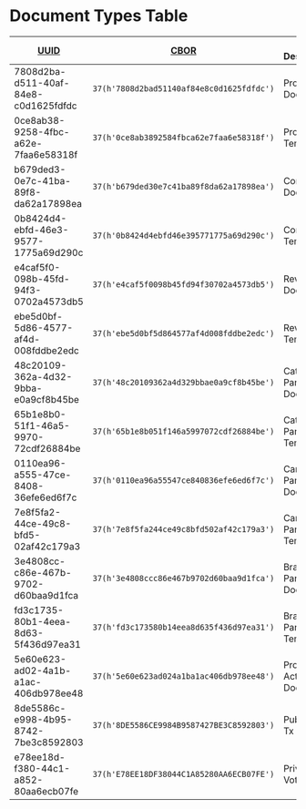 # Document Types Table

| [UUID]                               | [CBOR]                                    | Type Description             | Payload Type                      | Specification Link                                                         |
| ------------------------------------ | ----------------------------------------- | ---------------------------- | --------------------------------- | -------------------------------------------------------------------------- |
| 7808d2ba-d511-40af-84e8-c0d1625fdfdc | `37(h'7808d2bad51140af84e8c0d1625fdfdc')` | Proposal Document            | [Brotli] Compressed [JSON]        | [Proposal Spec](./../catalyst_docs/proposal.md#proposal-document)          |
| 0ce8ab38-9258-4fbc-a62e-7faa6e58318f | `37(h'0ce8ab3892584fbca62e7faa6e58318f')` | Proposal Template            | [Brotli] Compressed [JSON Schema] | [Proposal Template Spec](./../catalyst_docs/proposal.md#proposal-template) |
| b679ded3-0e7c-41ba-89f8-da62a17898ea | `37(h'b679ded30e7c41ba89f8da62a17898ea')` | Comment Document             | [Brotli] Compressed [JSON]        | [Comment Spec](./../catalyst_docs/comment.md#comment-document)             |
| 0b8424d4-ebfd-46e3-9577-1775a69d290c | `37(h'0b8424d4ebfd46e395771775a69d290c')` | Comment Template             | [Brotli] Compressed [JSON Schema] | [Comment Template Spec](./../catalyst_docs/comment.md#comment-template)    |
| e4caf5f0-098b-45fd-94f3-0702a4573db5 | `37(h'e4caf5f0098b45fd94f30702a4573db5')` | Review Document              | [Brotli] Compressed [JSON]        | [Review Spec](./../catalyst_docs/review.md#review-document)                |
| ebe5d0bf-5d86-4577-af4d-008fddbe2edc | `37(h'ebe5d0bf5d864577af4d008fddbe2edc')` | Review Template              | [Brotli] Compressed [JSON Schema] | [Review Template Spec](./../catalyst_docs/review.md#review-template)       |
| 48c20109-362a-4d32-9bba-e0a9cf8b45be | `37(h'48c20109362a4d329bbae0a9cf8b45be')` | Category Parameters Document | [Brotli] Compressed [JSON]        | *TBD*                                                                      |
| 65b1e8b0-51f1-46a5-9970-72cdf26884be | `37(h'65b1e8b051f146a5997072cdf26884be')` | Category Parameters Template | [Brotli] Compressed [JSON Schema] | *TBD*                                                                      |
| 0110ea96-a555-47ce-8408-36efe6ed6f7c | `37(h'0110ea96a55547ce840836efe6ed6f7c')` | Campaign Parameters Document | [Brotli] Compressed [JSON]        | *TBD*                                                                      |
| 7e8f5fa2-44ce-49c8-bfd5-02af42c179a3 | `37(h'7e8f5fa244ce49c8bfd502af42c179a3')` | Campaign Parameters Template | [Brotli] Compressed [JSON Schema] | *TBD*                                                                      |
| 3e4808cc-c86e-467b-9702-d60baa9d1fca | `37(h'3e4808ccc86e467b9702d60baa9d1fca')` | Brand Parameters Document    | [Brotli] Compressed [JSON]        | *TBD*                                                                      |
| fd3c1735-80b1-4eea-8d63-5f436d97ea31 | `37(h'fd3c173580b14eea8d635f436d97ea31')` | Brand Parameters Template    | [Brotli] Compressed [JSON Schema] | *TBD*                                                                      |
| 5e60e623-ad02-4a1b-a1ac-406db978ee48 | `37(h'5e60e623ad024a1ba1ac406db978ee48')` | Proposal Action Document     | *TBD*                             | *TBD*                                                                      |
| 8de5586c-e998-4b95-8742-7be3c8592803 | `37(h'8DE5586CE9984B9587427BE3C8592803')` | Public Vote Tx V2            | [Brotli] Compressed [CBOR]        | [Public Vote Tx V2 Spec](./../catalyst_voting/v2.md#public-vote)           |
| e78ee18d-f380-44c1-a852-80aa6ecb07fe | `37(h'E78EE18DF38044C1A85280AA6ECB07FE')` | Private Vote Tx V2           | [Brotli] Compressed [CBOR]        | [Private Vote Tx V2 Spec](./../catalyst_voting/v2.md#private-vote)         |

[JSON Schema]: https://json-schema.org/draft-07
[JSON]: https://datatracker.ietf.org/doc/html/rfc7159
[Brotli]: https://datatracker.ietf.org/doc/html/rfc7932
[CBOR]: https://datatracker.ietf.org/doc/html/rfc8610
[UUID]: https://www.rfc-editor.org/rfc/rfc9562.html
